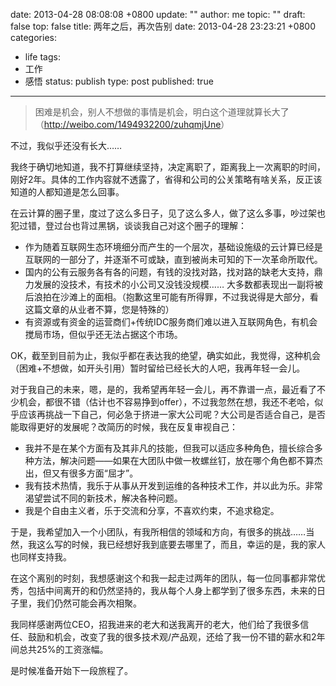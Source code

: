 date: 2013-04-28 08:08:08 +0800
update: ""
author: me
topic: ""
draft: false
top: false
title: 两年之后，再次告别
date: 2013-04-28 23:23:21 +0800
categories:
- life
tags:
- 工作
- 感悟
status: publish
type: post
published: true
---
<blockquote>困难是机会，别人不想做的事情是机会，明白这个道理就算长大了 （<a href="http://www.facebook.com/l.php?u=http%3A%2F%2Fweibo.com%2F1494932200%2FzuhqmjUne&amp;h=WAQGsu3r3&amp;s=1" target="_blank" rel="nofollow">http://weibo.com/1494932200/zuhqmjUne</a>）</p></blockquote>

<p>不过，我似乎还没有长大……</p>

<p>我终于确切地知道，我不打算继续坚持，决定离职了，距离我上一次离职的时间，刚好2年。具体的工作内容就不透露了，省得和公司的公关策略有啥关系，反正该知道的人都知道是怎么回事。</p>

<p>在云计算的圈子里，度过了这么多日子，见了这么多人，做了这么多事，吵过架也犯过错，登过台也背过黑锅，谈谈我自己对这个圈子的理解：</p>

<ul>

<li>作为随着互联网生态环境细分而产生的一个层次，基础设施级的云计算已经是互联网的一部分了，并逐渐不可或缺，直到被尚未可知的下一次革命所取代。</li>

<li>国内的公有云服务各有各的问题，有钱的没找对路，找对路的缺老大支持，鼎力发展的没技术，有技术的小公司又没钱没规模…… 大多数都表现出一副将被后浪拍在沙滩上的面相。（抱歉这里可能有所得罪，不过我说得是大部分，看这篇文章的从业者不算，您是特殊的）</li>

<li>有资源或有资金的运营商们+传统IDC服务商们难以进入互联网角色，有机会搅局市场，但似乎还无法占据这个市场。</li>

</ul>

<p>OK，截至到目前为止，我似乎都在表达我的绝望，确实如此，我觉得，这种机会（困难+不想做，如开头引用）暂时留给已经长大的人吧，我再年轻一会儿。</p>

<p>对于我自己的未来，嗯，是的，我希望再年轻一会儿，再不靠谱一点，最近看了不少机会，都很不错（估计也不容易挣到offer），不过我忽然在想，我还不老哈，似乎应该再挑战一下自己，何必急于挤进一家大公司呢？大公司是否适合自己，是否能取得更好的发展呢？改简历的时候，我在反复审视自己：</p>

<ul>

<li>我并不是在某个方面有及其非凡的技能，但我可以适应多种角色，擅长综合多种方法，解决问题——如果在大团队中做一枚螺丝钉，放在哪个角色都不算杰出，但又有很多方面“屈才”。</li>

<li>我有技术热情，我乐于从事从开发到运维的各种技术工作，并以此为乐。非常渴望尝试不同的新技术，解决各种问题。</li>

<li>我是个自由主义者，乐于交流和分享，不喜欢约束，不追求稳定。</li>

</ul>

<p>于是，我希望加入一个小团队，有我所相信的领域和方向，有很多的挑战……当然，我这么写的时候，我已经想好我到底要去哪里了，而且，幸运的是，我的家人也同样支持我。</p>

<p>在这个离别的时刻，我想感谢这个和我一起走过两年的团队，每一位同事都非常优秀，包括中间离开的和仍然坚持的，我从每个人身上都学到了很多东西，未来的日子里，我们仍然可能会再次相聚。</p>

<p>我同样感谢两位CEO，招我进来的老大和送我离开的老大，他们给了我很多信任、鼓励和机会，改变了我的很多技术观/产品观，还给了我一份不错的薪水和2年间总共25%的工资涨幅。</p>

<p>是时候准备开始下一段旅程了。</p>
